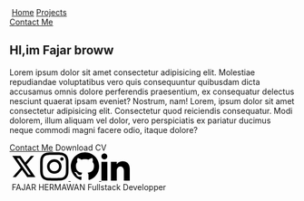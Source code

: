 <!DOCTYPE html>
<html lang="en">
  <head>
    <meta charset="UTF-8" />
    <meta name="viewport" content="width=device-width, initial-scale=1.0" />
    <title>Web</title>
    <script src="https://cdn.jsdelivr.net/npm/@tailwindcss/browser@4"></script>
    <link rel="preconnect" href="https://fonts.gstatic.com" crossorigin />
    <link href="https://fonts.googleapis.com/css2?family=Roboto:ital,wght@0,100..900;1,100..900&display=swap"rel="stylesheet"/>
  </head>
  <body class="bg-gray-400">
    <div class="justify-between flex px-4 py-3 bg-gray-700">
      <nav class="flex gap-10 ml-5 text-white">
      <a href=""><img src="/asset/image/Logo.png" alt="" class="w-10"></a>
      <a href="/views/Indeks.html">Home</a>
      <a href="/views/Projects.html">Projects</a>
      </nav>
      <a href="/views/Contactme.html" class="bg-black rounded-lg px-3 py-1 mr-9 text-white">Contact Me</a>
    </div>
  <section class="px-25 py-10">
    <div class="m-10"></div>
    <div class="flex bg-white gap-10 px-8 py-12 shadow-2xl m-2">
      <div class="text-justify">
      <h1 class="font-bold py-2 text-5xl font-medium" >HI,im Fajar broww</h1>
      <span><p class="mt-4">Lorem ipsum dolor sit amet consectetur adipisicing elit. Molestiae repudiandae voluptatibus vero quis consequuntur quibusdam dicta accusamus omnis dolore perferendis praesentium, ex consequatur delectus nesciunt quaerat ipsam eveniet? Nostrum, nam! Lorem, ipsum dolor sit amet consectetur adipisicing elit. Consectetur quod reiciendis consequatur. Modi dolorem, illum aliquam vel dolor, vero perspiciatis ex pariatur ducimus neque commodi magni facere odio, itaque dolore?</p></span>
      <div class="mt-10 ml-5 gap-10 flex items-center">
      <a href="Contactme.html" class="bg-black rounded-lg px-3 py-1 text-white">Contact Me</a>
      <span class="flex items-center">Download CV <img src="/asset/image/fajar.JPG" alt="" class="w-10 h-10"></span>
      </div>
      <div class="mt-25 gap-20 flex ml-20 ">
        <a href="">  <svg
              xmlns="http://www.w3.org/2000/svg"
              width="50"
              height="auto"
              viewBox="0 0 24 24"
            >
              <path
                d="M 2.3671875 3 L 9.4628906 13.140625 L 2.7402344 21 L 5.3808594 21 L 10.644531 14.830078 L 14.960938 21 L 21.871094 21 L 14.449219 10.375 L 20.740234 3 L 18.140625 3 L 13.271484 8.6875 L 9.2988281 3 L 2.3671875 3 z M 6.2070312 5 L 8.2558594 5 L 18.033203 19 L 16.001953 19 L 6.2070312 5 z"
              ></path>
            </svg></a>
        <a href="">
              <svg
              xmlns="http://www.w3.org/2000/svg"
              width="50"
              height="auto"
              viewBox="0 0 24 24">
              <path
                d="M12 2.163c3.204 0 3.584.012 4.85.07 3.252.148 4.771 1.691 4.919 4.919.058 1.265.069 1.645.069 4.849 0 3.205-.012 3.584-.069 4.849-.149 3.225-1.664 4.771-4.919 4.919-1.266.058-1.644.07-4.85.07-3.204 0-3.584-.012-4.849-.07-3.26-.149-4.771-1.699-4.919-4.92-.058-1.265-.07-1.644-.07-4.849 0-3.204.013-3.583.07-4.849.149-3.227 1.664-4.771 4.919-4.919 1.266-.057 1.645-.069 4.849-.069zm0-2.163c-3.259 0-3.667.014-4.947.072-4.358.2-6.78 2.618-6.98 6.98-.059 1.281-.073 1.689-.073 4.948 0 3.259.014 3.668.072 4.948.2 4.358 2.618 6.78 6.98 6.98 1.281.058 1.689.072 4.948.072 3.259 0 3.668-.014 4.948-.072 4.354-.2 6.782-2.618 6.979-6.98.059-1.28.073-1.689.073-4.948 0-3.259-.014-3.667-.072-4.947-.196-4.354-2.617-6.78-6.979-6.98-1.281-.059-1.69-.073-4.949-.073zm0 5.838c-3.403 0-6.162 2.759-6.162 6.162s2.759 6.163 6.162 6.163 6.162-2.759 6.162-6.163c0-3.403-2.759-6.162-6.162-6.162zm0 10.162c-2.209 0-4-1.79-4-4 0-2.209 1.791-4 4-4s4 1.791 4 4c0 2.21-1.791 4-4 4zm6.406-11.845c-.796 0-1.441.645-1.441 1.44s.645 1.44 1.441 1.44c.795 0 1.439-.645 1.439-1.44s-.644-1.44-1.439-1.44z"
              />
            </svg>
        </a>
        <a href="">
           <svg
              xmlns="http://www.w3.org/2000/svg"
              width="50"
              height="auto"
              viewBox="0 0 24 24"
            >
              <path
                d="M12 0c-6.626 0-12 5.373-12 12 0 5.302 3.438 9.8 8.207 11.387.599.111.793-.261.793-.577v-2.234c-3.338.726-4.033-1.416-4.033-1.416-.546-1.387-1.333-1.756-1.333-1.756-1.089-.745.083-.729.083-.729 1.205.084 1.839 1.237 1.839 1.237 1.07 1.834 2.807 1.304 3.492.997.107-.775.418-1.305.762-1.604-2.665-.305-5.467-1.334-5.467-5.931 0-1.311.469-2.381 1.236-3.221-.124-.303-.535-1.524.117-3.176 0 0 1.008-.322 3.301 1.23.957-.266 1.983-.399 3.003-.404 1.02.005 2.047.138 3.006.404 2.291-1.552 3.297-1.23 3.297-1.23.653 1.653.242 2.874.118 3.176.77.84 1.235 1.911 1.235 3.221 0 4.609-2.807 5.624-5.479 5.921.43.372.823 1.102.823 2.222v3.293c0 .319.192.694.801.576 4.765-1.589 8.199-6.086 8.199-11.386 0-6.627-5.373-12-12-12z"
              />
            </svg>
        </a>
        <a href="">  <svg
              xmlns="http://www.w3.org/2000/svg"
              width="50"
              height="auto"
              viewBox="0 0 24 24"
            >
              <path
                d="M4.98 3.5c0 1.381-1.11 2.5-2.48 2.5s-2.48-1.119-2.48-2.5c0-1.38 1.11-2.5 2.48-2.5s2.48 1.12 2.48 2.5zm.02 4.5h-5v16h5v-16zm7.982 0h-4.968v16h4.969v-8.399c0-4.67 6.029-5.052 6.029 0v8.399h4.988v-10.131c0-7.88-8.922-7.593-11.018-3.714v-2.155z"
              />
            </svg></a>
      </div>
      </div>
      <div class="grid text-center bg-white shadow-2xl">
        <img src="asset/image/fajar.JPG" alt="" class="size-320 h-auto">
        <span class="text-2xl font-bold mb-1 text-medium">FAJAR HERMAWAN</span>
        <span class="text-SM font-sm mb-2">Fullstack Developper</span>
      </div>
    </div>
  </section>
  </body>
</html>
